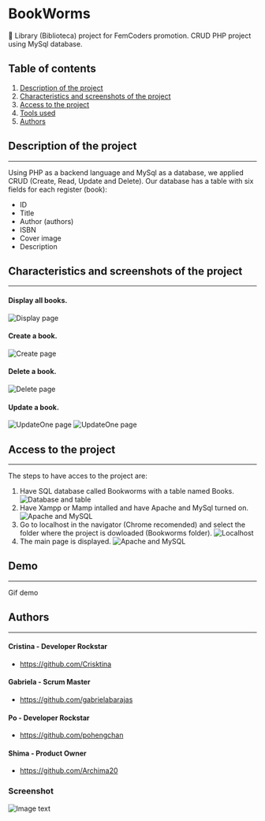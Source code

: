 # BookWorms

:closed_book: Library (Biblioteca) project for FemCoders promotion. CRUD PHP project using MySql database.

## Table of contents

1. [Description of the project](#Description-of-the-project)
2. [Characteristics and screenshots of the project](#Characteristics)
3. [Access to the project](#Access)
4. [Tools used](#Tools-used)
5. [Authors](#Authors)

## Description of the project
***
Using PHP as a backend language and MySql as a database, we applied CRUD (Create, Read, Update and Delete). Our database has a table with six fields for each register (book):
* ID
* Title
* Author (authors)
* ISBN
* Cover image
* Description
## Characteristics and screenshots of the project
***
#### Display all books.
![Display page](./assets/images/bookspage.png "Display page look and feel")
#### Create a book.
![Create page](./assets/images/createbook.png "Create page look and feel")
#### Delete a  book. 
![Delete page](./assets/images/deletebook.png "Delete page look and feel")
#### Update a book. 
![UpdateOne page](./assets/images/Update-one.png "Update page look and feel")
![UpdateOne page](./assets/images/Update-two.png "Update page look and feel")
## Access to the project
***
The steps to have acces to the project are:
1. Have SQL database called Bookworms with a table named Books.
![Database and table](./assets/images/database-table.png "Database and table required")
2. Have Xampp or Mamp intalled and have Apache and MySql turned on.
![Apache and MySQL](./assets/images/apache-mysql.png "Apache and my SQL required")
3. Go to localhost in the navigator (Chrome recomended) and select the folder where the project is dowloaded (Bookworms folder).
![Localhost](./assets/images/localhost.png"Localhost")
4. The main page is displayed.
![Apache and MySQL](./assets/images/bookspage.png "Main page")

## Demo
***
Gif demo 

## Authors
***
####  Cristina - Developer Rockstar
* https://github.com/Crisktina
#### Gabriela - Scrum Master
* https://github.com/gabrielabarajas
#### Po - Developer Rockstar
* https://github.com/pohengchan
#### Shima - Product Owner
* https://github.com/Archima20
### Screenshot
![Image text](/path/to/the/screenshot.png)